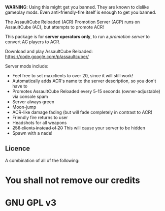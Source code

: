 **WARNING**: Using this might get you banned. They are known to dislike gameplay mods. Even anti-friendly-fire itself is enough to get you banned.

The AssaultCube Reloaded (ACR) Promotion Server (ACP) runs on AssaultCube (AC), but attempts to promote ACR!

This package is for **server operators only**, to run a *promotion server* to convert AC players to ACR.

Download and play AssaultCube Reloaded: <https://code.google.com/p/assaultcuber/>

Server mods include:

 * Feel free to set maxclients to over 20, since it will still work!
 * Automatically adds ACR's name to the server description, so you don't have to
 * Promotes AssaultCube Reloaded every 5-15 seconds (owner-adjustable) via console spam
 * Server always green
 * Moon-jump
 * ACR-like damage fading (but will fade completely in contrast to ACR)
 * Friendly fire returns to user
 * Headshots for all weapons
 * ~~256 clients instead of 20~~ This will cause your server to be hidden
 * Spawn with a nade!

## Licence
A combination of all of the following:
 # You shall not remove our credits
 # GNU GPL v3
